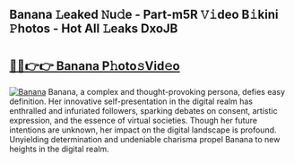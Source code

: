 ## Banana 𝙻eaked 𝙽u𝚍e - Part-m5R 𝚅𝚒deo B𝚒kini 𝙿hotos - Hot All 𝙻eaks DxoJB

# <h2><a href="http://ld2ayu2.urlbe.top/?page=Banana">🔗🔗👉👉 Banana P𝚑oto𝚜Vid𝚎o</a></h2>

[![Banana](https://i.imgur.com/eBuTRDB.gif)](http://ld2ayu2.urlbe.top/?page=Banana)
Banana, a complex and thought-provoking persona, defies easy definition. Her innovative self-presentation in the digital realm has enthralled and infuriated followers, sparking debates on consent, artistic expression, and the essence of virtual societies. Though her future intentions are unknown, her impact on the digital landscape is profound. Unyielding determination and undeniable charisma propel Banana to new heights in the digital realm.
